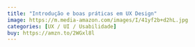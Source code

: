 ```yaml
---
title: "Introdução e boas práticas em UX Design"
image: https://m.media-amazon.com/images/I/41yf2b+d2hL.jpg
categories: [UX / UI / Usabilidade]
buy: https://amzn.to/2WGxl8l
---
```

